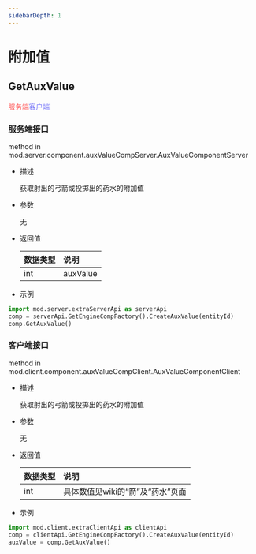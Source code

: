 ```yaml
---
sidebarDepth: 1
---
```

# 附加值

## GetAuxValue

<span style="display:inline;color:#ff5555">服务端</span><span style="display:inline;color:#7575f9">客户端</span>

### 服务端接口

<span id="s0"></span>
method in mod.server.component.auxValueCompServer.AuxValueComponentServer

- 描述

    获取射出的弓箭或投掷出的药水的附加值

- 参数

    无

- 返回值

    | <div style="width: 4em">数据类型</div> | 说明 |
    | :--- | :--- |
    | int | auxValue |

- 示例

```python
import mod.server.extraServerApi as serverApi
comp = serverApi.GetEngineCompFactory().CreateAuxValue(entityId)
comp.GetAuxValue()
```



### 客户端接口

<span id="c0"></span>
method in mod.client.component.auxValueCompClient.AuxValueComponentClient

- 描述

    获取射出的弓箭或投掷出的药水的附加值

- 参数

    无

- 返回值

    | <div style="width: 4em">数据类型</div> | 说明 |
    | :--- | :--- |
    | int | 具体数值见wiki的“箭”及“药水”页面 |

- 示例

```python
import mod.client.extraClientApi as clientApi
comp = clientApi.GetEngineCompFactory().CreateAuxValue(entityId)
auxValue = comp.GetAuxValue()
```



